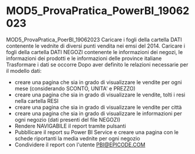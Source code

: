 # MOD5_ProvaPratica_PowerBI_19062023
MOD5_ProvaPratica_PoerBI_19062023
Caricare i fogli della cartella DATI contenente le vednite di diversi punti vendita nei emsi del 2014.
Caricare i fogli della cartella DATI NEGOZI contenente le informazioni dei negozi, le informazioni dei prodotti e le informazioni delle province italiane
Trasformare i dati se occorre
Dopo aver definito le relazioni necessarie per il modello dati:
- creare una pagina che sia in grado di visualizzare le vendite per ogni mese (considerando SCONTO, UNITA' e PREZZO) 
- creare una pagina che sia in grado di visualizzare le vendite, tolti i resi nella cartella RESI
- creare una pagina che sia in grado di visualizzare le vendite per città
- creare una pagina che sia in grado di visualizzare le informazioni per ogni negozio (dati presenti del file NEGOZI)
- Rendere NAVIGABILE il report tramite pulsanti
- Pubbllicare il report su Power BI Service e creare una pagina con le schede riportanti la media vednite per ogni negozio
- Condividere il report con l'utente PBI@EPICODE.COM
